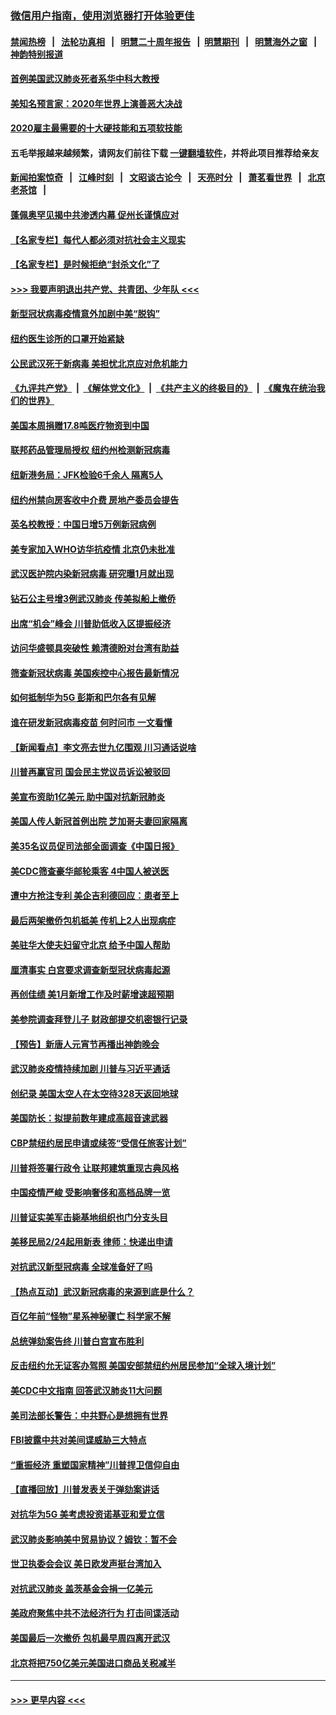 ### [微信用户指南，使用浏览器打开体验更佳](https://github.com/gfw-breaker/banned-news1/blob/master/indexes/wechat-guide.md?t=0)
#### [禁闻热榜](热点新闻.md?t=0)  &nbsp;&nbsp;|&nbsp;&nbsp; [法轮功真相](https://github.com/gfw-breaker/truth/blob/master/README.md?t=0) &nbsp;&nbsp;|&nbsp;&nbsp; [明慧二十周年报告](https://github.com/gfw-breaker/mh-reports/blob/master/README.md?t=0) &nbsp;&nbsp;|&nbsp;&nbsp;[明慧期刊](https://github.com/gfw-breaker/mh-qikan) &nbsp;&nbsp;|&nbsp;&nbsp; [明慧海外之窗](https://github.com/gfw-breaker/mh-news/blob/master/README.md?t=0) &nbsp;&nbsp;|&nbsp;&nbsp; [神韵特别报道](https://github.com/gfw-breaker/mh-news/blob/master/shenyun.md?t=0)
#### [首例美国武汉肺炎死者系华中科大教授](../pages/nsc412/n11855500.md?t=02092102) 
#### [美知名预言家：2020年世界上演善恶大决战](../pages/nsc412/n11855418.md?t=02092102) 
#### [2020雇主最需要的十大硬技能和五项软技能](../pages/nsc412/n11850953.md?t=02092102) 
#### 五毛举报越来越频繁，请网友们前往下载 [一键翻墙软件](https://github.com/gfw-breaker/ssr-accounts)，并将此项目推荐给亲友
#### [新闻拍案惊奇](https://github.com/gfw-breaker/banned-news1/blob/master/pages/link4.md) &nbsp;&nbsp;|&nbsp;&nbsp; [江峰时刻](https://github.com/gfw-breaker/banned-news1/blob/master/pages/link4.md) &nbsp;&nbsp;|&nbsp;&nbsp; [文昭谈古论今](https://github.com/gfw-breaker/banned-news1/blob/master/pages/link4.md) &nbsp;&nbsp;|&nbsp;&nbsp; [天亮时分](https://github.com/gfw-breaker/banned-news1/blob/master/pages/link4.md) &nbsp;&nbsp;|&nbsp;&nbsp; [萧茗看世界](https://github.com/gfw-breaker/banned-news1/blob/master/pages/link4.md) &nbsp;&nbsp;|&nbsp;&nbsp; [北京老茶馆](https://github.com/gfw-breaker/banned-news1/blob/master/pages/link4.md) &nbsp;&nbsp;|&nbsp;&nbsp; 
#### [蓬佩奥罕见揭中共渗透内幕 促州长谨慎应对](../pages/nsc412/n11854685.md?t=02092102) 
#### [【名家专栏】每代人都必须对抗社会主义现实](../pages/nsc412/n11831412.md?t=02092102) 
#### [【名家专栏】是时候拒绝“封杀文化”了](../pages/nsc412/n11814093.md?t=02092102) 
#### [>>> 我要声明退出共产党、共青团、少年队 <<<](https://github.com/begood0513/goodnews/blob/master/quit/letter.md) 
#### [新型冠状病毒疫情意外加剧中美“脱钩”](../pages/nsc412/n11854475.md?t=02092102) 
#### [纽约医生诊所的口罩开始紧缺](../pages/nsc412/n11853364.md?t=02092102) 
#### [公民武汉死于新病毒 美担忧北京应对危机能力](../pages/nsc412/n11854331.md?t=02092102) 
#### [《九评共产党》](https://github.com/begood0513/9ping.md/blob/master/README.md) &nbsp;|&nbsp; [《解体党文化》](../../../../jtdwh.md/blob/master/README.md)  &nbsp;|&nbsp; [《共产主义的终极目的》](../../../../gczydzjmd.md/blob/master/README.md) &nbsp;|&nbsp; [《魔鬼在统治我们的世界》](../../../../mgztzwmdsj.md/blob/master/README.md) 
#### [美国本周捐赠17.8吨医疗物资到中国](../pages/nsc412/n11854269.md?t=02092102) 
#### [联邦药品管理局授权  纽约州检测新冠病毒](../pages/nsc412/n11853371.md?t=02092102) 
#### [纽新港务局：JFK检验6千余人  隔离5人](../pages/nsc412/n11853366.md?t=02092102) 
#### [纽约州禁向房客收中介费  房地产委员会提告](../pages/nsc412/n11853360.md?t=02092102) 
#### [英名校教授：中国日增5万例新冠病例](../pages/nsc412/n11854174.md?t=02092102) 
#### [美专家加入WHO访华抗疫情 北京仍未批准](../pages/nsc412/n11854043.md?t=02092102) 
#### [武汉医护院内染新冠病毒 研究曝1月就出现](../pages/nsc412/n11852928.md?t=02092102) 
#### [钻石公主号增3例武汉肺炎 传美拟船上撤侨](../pages/nsc412/n11853240.md?t=02092102) 
#### [出席“机会”峰会 川普助低收入区提振经济](../pages/nsc412/n11853232.md?t=02092102) 
#### [访问华盛顿具突破性 赖清德盼对台湾有助益](../pages/nsc412/n11853129.md?t=02092102) 
#### [筛查新冠状病毒 美国疾控中心报告最新情况](../pages/nsc412/n11853070.md?t=02092102) 
#### [如何抵制华为5G 彭斯和巴尔各有见解](../pages/nsc412/n11852535.md?t=02092102) 
#### [谁在研发新冠病毒疫苗 何时问市 一文看懂](../pages/nsc412/n11852840.md?t=02092102) 
#### [【新闻看点】李文亮去世九亿围观 川习通话说啥](../pages/nsc412/n11852360.md?t=02092102) 
#### [川普再赢官司 国会民主党议员诉讼被驳回](../pages/nsc412/n11852287.md?t=02092102) 
#### [美宣布资助1亿美元 助中国对抗新冠肺炎](../pages/nsc412/n11852531.md?t=02092102) 
#### [美国人传人新冠首例出院 芝加哥夫妻回家隔离](../pages/nsc412/n11852452.md?t=02092102) 
#### [美35名议员促司法部全面调查《中国日报》](../pages/nsc412/n11852435.md?t=02092102) 
#### [美CDC筛查豪华邮轮乘客 4中国人被送医](../pages/nsc412/n11852085.md?t=02092102) 
#### [遭中方抢注专利 美企吉利德回应：患者至上](../pages/nsc412/n11852037.md?t=02092102) 
#### [最后两架撤侨包机抵美 传机上2人出现病症](../pages/nsc412/n11852173.md?t=02092102) 
#### [美驻华大使夫妇留守北京 给予中国人帮助](../pages/nsc412/n11852165.md?t=02092102) 
#### [厘清事实 白宫要求调查新型冠状病毒起源](../pages/nsc412/n11852106.md?t=02092102) 
#### [再创佳绩 美1月新增工作及时薪增速超预期](../pages/nsc412/n11852174.md?t=02092102) 
#### [美参院调查拜登儿子 财政部提交机密银行记录](../pages/nsc412/n11851808.md?t=02092102) 
#### [【预告】新唐人元宵节再播出神韵晚会](../pages/nsc412/n11843192.md?t=02092102) 
#### [武汉肺炎疫情持续加剧 川普与习近平通话](../pages/nsc412/n11851613.md?t=02092102) 
#### [创纪录 美国太空人在太空待328天返回地球](../pages/nsc412/n11851266.md?t=02092102) 
#### [美国防长：拟提前数年建成高超音速武器](../pages/nsc412/n11850959.md?t=02092102) 
#### [CBP禁纽约居民申请或续签“受信任旅客计划”](../pages/nsc412/n11850857.md?t=02092102) 
#### [川普将签署行政令 让联邦建筑重现古典风格](../pages/nsc412/n11850654.md?t=02092102) 
#### [中国疫情严峻 受影响奢侈和高档品牌一览](../pages/nsc412/n11850319.md?t=02092102) 
#### [川普证实美军击毙基地组织也门分支头目](../pages/nsc412/n11850383.md?t=02092102) 
#### [美移民局2/24起用新表 律师：快递出申请](../pages/nsc412/n11848220.md?t=02092102) 
#### [对抗武汉新型冠病毒 全球准备好了吗](../pages/nsc412/n11850142.md?t=02092102) 
#### [【热点互动】武汉新冠病毒的来源到底是什么？](../pages/nsc412/n11849749.md?t=02092102) 
#### [百亿年前“怪物”星系神秘骤亡 科学家不解](../pages/nsc412/n11849863.md?t=02092102) 
#### [总统弹劾案告终 川普白宫宣布胜利](../pages/nsc412/n11849985.md?t=02092102) 
#### [反击纽约允无证客办驾照  美国安部禁纽约州居民参加“全球入境计划”](../pages/nsc412/n11849828.md?t=02092102) 
#### [美CDC中文指南 回答武汉肺炎11大问题](../pages/nsc412/n11849703.md?t=02092102) 
#### [美司法部长警告：中共野心是想拥有世界](../pages/nsc412/n11849769.md?t=02092102) 
#### [FBI披露中共对美间谍威胁三大特点](../pages/nsc412/n11849700.md?t=02092102) 
#### [“重振经济 重塑国家精神”川普捍卫信仰自由](../pages/nsc412/n11849641.md?t=02092102) 
#### [【直播回放】川普发表关于弹劾案讲话](../pages/nsc412/n11849472.md?t=02092102) 
#### [对抗华为5G 美考虑投资诺基亚和爱立信](../pages/nsc412/n11849510.md?t=02092102) 
#### [武汉肺炎影响美中贸易协议？姆钦：暂不会](../pages/nsc412/n11849497.md?t=02092102) 
#### [世卫执委会会议 美日欧发声挺台湾加入](../pages/nsc412/n11849433.md?t=02092102) 
#### [对抗武汉肺炎 盖茨基金会捐一亿美元](../pages/nsc412/n11848953.md?t=02092102) 
#### [美政府聚焦中共不法经济行为 打击间谍活动](../pages/nsc412/n11849322.md?t=02092102) 
#### [美国最后一次撤侨 包机最早周四离开武汉](../pages/nsc412/n11849395.md?t=02092102) 
#### [北京将把750亿美元美国进口商品关税减半](../pages/nsc412/n11848896.md?t=02092102) 

----
#### [ >>> 更早内容 <<< ](../indexes/nsc412-earlier.md)
